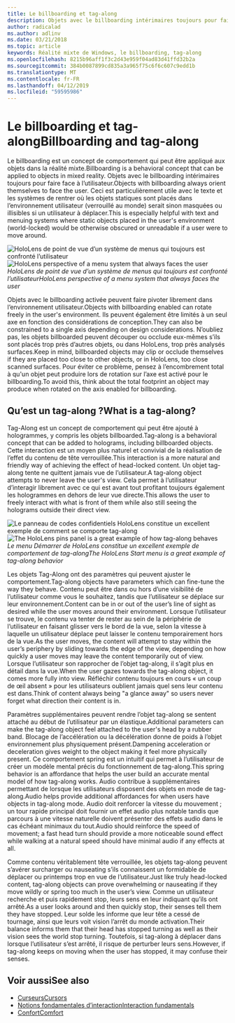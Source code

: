 ```yaml
---
title: Le billboarding et tag-along
description: Objets avec le billboarding intérimaires toujours pour faire face à l’utilisateur.
author: radicalad
ms.author: adlinv
ms.date: 03/21/2018
ms.topic: article
keywords: Réalité mixte de Windows, le billboarding, tag-along
ms.openlocfilehash: 8215b96aff1f3c2d43e959f04ad83d41ffd32b2a
ms.sourcegitcommit: 384b0087899cd835a3a965f75c6f6c607c9edd1b
ms.translationtype: MT
ms.contentlocale: fr-FR
ms.lasthandoff: 04/12/2019
ms.locfileid: "59595986"
---
```

# <a name="billboarding-and-tag-along"></a><span data-ttu-id="e4ab0-104">Le billboarding et tag-along</span><span class="sxs-lookup"><span data-stu-id="e4ab0-104">Billboarding and tag-along</span></span>

<span data-ttu-id="e4ab0-105">Le billboarding est un concept de comportement qui peut être appliqué aux objets dans la réalité mixte.</span><span class="sxs-lookup"><span data-stu-id="e4ab0-105">Billboarding is a behavioral concept that can be applied to objects in mixed reality.</span></span> <span data-ttu-id="e4ab0-106">Objets avec le billboarding intérimaires toujours pour faire face à l’utilisateur.</span><span class="sxs-lookup"><span data-stu-id="e4ab0-106">Objects with billboarding always orient themselves to face the user.</span></span> <span data-ttu-id="e4ab0-107">Ceci est particulièrement utile avec le texte et les systèmes de rentrer où les objets statiques sont placés dans l’environnement utilisateur (verrouillé au monde) serait sinon masquées ou illisibles si un utilisateur à déplacer.</span><span class="sxs-lookup"><span data-stu-id="e4ab0-107">This is especially helpful with text and menuing systems where static objects placed in the user's environment (world-locked) would be otherwise obscured or unreadable if a user were to move around.</span></span>

<span data-ttu-id="e4ab0-108">![HoloLens de point de vue d’un système de menus qui toujours est confronté l’utilisateur](images/billboarding-fragments.gif)</span><span class="sxs-lookup"><span data-stu-id="e4ab0-108">![HoloLens perspective of a menu system that always faces the user](images/billboarding-fragments.gif)</span></span><br>
<span data-ttu-id="e4ab0-109">*HoloLens de point de vue d’un système de menus qui toujours est confronté l’utilisateur*</span><span class="sxs-lookup"><span data-stu-id="e4ab0-109">*HoloLens perspective of a menu system that always faces the user*</span></span>

<span data-ttu-id="e4ab0-110">Objets avec le billboarding activée peuvent faire pivoter librement dans l’environnement utilisateur.</span><span class="sxs-lookup"><span data-stu-id="e4ab0-110">Objects with billboarding enabled can rotate freely in the user's environment.</span></span> <span data-ttu-id="e4ab0-111">Ils peuvent également être limités à un seul axe en fonction des considérations de conception.</span><span class="sxs-lookup"><span data-stu-id="e4ab0-111">They can also be constrained to a single axis depending on design considerations.</span></span> <span data-ttu-id="e4ab0-112">N’oubliez pas, les objets billboarded peuvent découper ou occlude eux-mêmes s’ils sont placés trop près d’autres objets, ou dans HoloLens, trop près analysés surfaces.</span><span class="sxs-lookup"><span data-stu-id="e4ab0-112">Keep in mind, billboarded objects may clip or occlude themselves if they are placed too close to other objects, or in HoloLens, too close scanned surfaces.</span></span> <span data-ttu-id="e4ab0-113">Pour éviter ce problème, pensez à l’encombrement total à qu'un objet peut produire lors de rotation sur l’axe est activé pour le billboarding.</span><span class="sxs-lookup"><span data-stu-id="e4ab0-113">To avoid this, think about the total footprint an object may produce when rotated on the axis enabled for billboarding.</span></span>

## <a name="what-is-a-tag-along"></a><span data-ttu-id="e4ab0-114">Qu’est un tag-along ?</span><span class="sxs-lookup"><span data-stu-id="e4ab0-114">What is a tag-along?</span></span>

<span data-ttu-id="e4ab0-115">Tag-Along est un concept de comportement qui peut être ajouté à hologrammes, y compris les objets billboarded.</span><span class="sxs-lookup"><span data-stu-id="e4ab0-115">Tag-along is a behavioral concept that can be added to holograms, including billboarded objects.</span></span> <span data-ttu-id="e4ab0-116">Cette interaction est un moyen plus naturel et convivial de la réalisation de l’effet du contenu de tête verrouillée.</span><span class="sxs-lookup"><span data-stu-id="e4ab0-116">This interaction is a more natural and friendly way of achieving the effect of head-locked content.</span></span> <span data-ttu-id="e4ab0-117">Un objet tag-along tente ne quittent jamais vue de l’utilisateur.</span><span class="sxs-lookup"><span data-stu-id="e4ab0-117">A tag-along object attempts to never leave the user's view.</span></span> <span data-ttu-id="e4ab0-118">Cela permet à l’utilisateur d’interagir librement avec ce qui est avant tout profitant toujours également les hologrammes en dehors de leur vue directe.</span><span class="sxs-lookup"><span data-stu-id="e4ab0-118">This allows the user to freely interact with what is front of them while also still seeing the holograms outside their direct view.</span></span>

<span data-ttu-id="e4ab0-119">![Le panneau de codes confidentiels HoloLens constitue un excellent exemple de comment se comporte tag-along](images/tagalong-1000px.jpg)</span><span class="sxs-lookup"><span data-stu-id="e4ab0-119">![The HoloLens pins panel is a great example of how tag-along behaves](images/tagalong-1000px.jpg)</span></span><br>
<span data-ttu-id="e4ab0-120">*Le menu Démarrer de HoloLens constitue un excellent exemple de comportement de tag-along*</span><span class="sxs-lookup"><span data-stu-id="e4ab0-120">*The HoloLens Start menu is a great example of tag-along behavior*</span></span>

<span data-ttu-id="e4ab0-121">Les objets Tag-Along ont des paramètres qui peuvent ajuster le comportement.</span><span class="sxs-lookup"><span data-stu-id="e4ab0-121">Tag-along objects have parameters which can fine-tune the way they behave.</span></span> <span data-ttu-id="e4ab0-122">Contenu peut être dans ou hors d’une visibilité de l’utilisateur comme vous le souhaitez, tandis que l’utilisateur se déplace sur leur environnement.</span><span class="sxs-lookup"><span data-stu-id="e4ab0-122">Content can be in or out of the user’s line of sight as desired while the user moves around their environment.</span></span> <span data-ttu-id="e4ab0-123">Lorsque l’utilisateur se trouve, le contenu va tenter de rester au sein de la périphérie de l’utilisateur en faisant glisser vers le bord de la vue, selon la vitesse à laquelle un utilisateur déplace peut laisser le contenu temporairement hors de la vue.</span><span class="sxs-lookup"><span data-stu-id="e4ab0-123">As the user moves, the content will attempt to stay within the user’s periphery by sliding towards the edge of the view, depending on how quickly a user moves may leave the content temporarily out of view.</span></span> <span data-ttu-id="e4ab0-124">Lorsque l’utilisateur son rapprocher de l’objet tag-along, il s’agit plus en détail dans la vue.</span><span class="sxs-lookup"><span data-stu-id="e4ab0-124">When the user gazes towards the tag-along object, it comes more fully into view.</span></span> <span data-ttu-id="e4ab0-125">Réfléchir contenu toujours en cours « un coup de œil absent » pour les utilisateurs oublient jamais quel sens leur contenu est dans.</span><span class="sxs-lookup"><span data-stu-id="e4ab0-125">Think of content always being "a glance away" so users never forget what direction their content is in.</span></span>

<span data-ttu-id="e4ab0-126">Paramètres supplémentaires peuvent rendre l’objet tag-along se sentent attaché au début de l’utilisateur par un élastique.</span><span class="sxs-lookup"><span data-stu-id="e4ab0-126">Additional parameters can make the tag-along object feel attached to the user's head by a rubber band.</span></span> <span data-ttu-id="e4ab0-127">Blocage de l’accélération ou la décélération donne de poids à l’objet environnement plus physiquement présent.</span><span class="sxs-lookup"><span data-stu-id="e4ab0-127">Dampening acceleration or deceleration gives weight to the object making it feel more physically present.</span></span> <span data-ttu-id="e4ab0-128">Ce comportement spring est un intuitif qui permet à l’utilisateur de créer un modèle mental précis du fonctionnement de tag-along.</span><span class="sxs-lookup"><span data-stu-id="e4ab0-128">This spring behavior is an affordance that helps the user build an accurate mental model of how tag-along works.</span></span> <span data-ttu-id="e4ab0-129">Audio contribue à supplémentaires permettant de lorsque les utilisateurs disposent des objets en mode de tag-along.</span><span class="sxs-lookup"><span data-stu-id="e4ab0-129">Audio helps provide additional affordances for when users have objects in tag-along mode.</span></span> <span data-ttu-id="e4ab0-130">Audio doit renforcer la vitesse du mouvement ; un tour rapide principal doit fournir un effet audio plus notable tandis que parcours à une vitesse naturelle doivent présenter des effets audio dans le cas échéant minimaux du tout.</span><span class="sxs-lookup"><span data-stu-id="e4ab0-130">Audio should reinforce the speed of movement; a fast head turn should provide a more noticeable sound effect while walking at a natural speed should have minimal audio if any effects at all.</span></span>

<span data-ttu-id="e4ab0-131">Comme contenu véritablement tête verrouillée, les objets tag-along peuvent s’avérer surcharger ou nauseating s’ils connaissent un formidable de déplacer ou printemps trop en vue de l’utilisateur.</span><span class="sxs-lookup"><span data-stu-id="e4ab0-131">Just like truly head-locked content, tag-along objects can prove overwhelming or nauseating if they move wildly or spring too much in the user’s view.</span></span> <span data-ttu-id="e4ab0-132">Comme un utilisateur recherche et puis rapidement stop, leurs sens en leur indiquant qu’ils ont arrêté.</span><span class="sxs-lookup"><span data-stu-id="e4ab0-132">As a user looks around and then quickly stop, their senses tell them they have stopped.</span></span> <span data-ttu-id="e4ab0-133">Leur solde les informe que leur tête a cessé de tournage, ainsi que leurs voit vision l’arrêt du monde activation.</span><span class="sxs-lookup"><span data-stu-id="e4ab0-133">Their balance informs them that their head has stopped turning as well as their vision sees the world stop turning.</span></span> <span data-ttu-id="e4ab0-134">Toutefois, si tag-along à déplacer dans lorsque l’utilisateur s’est arrêté, il risque de perturber leurs sens.</span><span class="sxs-lookup"><span data-stu-id="e4ab0-134">However, if tag-along keeps on moving when the user has stopped, it may confuse their senses.</span></span>

## <a name="see-also"></a><span data-ttu-id="e4ab0-135">Voir aussi</span><span class="sxs-lookup"><span data-stu-id="e4ab0-135">See also</span></span>
* [<span data-ttu-id="e4ab0-136">Curseurs</span><span class="sxs-lookup"><span data-stu-id="e4ab0-136">Cursors</span></span>](cursors.md)
* [<span data-ttu-id="e4ab0-137">Notions fondamentales d’interaction</span><span class="sxs-lookup"><span data-stu-id="e4ab0-137">Interaction fundamentals</span></span>](interaction-fundamentals.md)
* [<span data-ttu-id="e4ab0-138">Confort</span><span class="sxs-lookup"><span data-stu-id="e4ab0-138">Comfort</span></span>](comfort.md)
